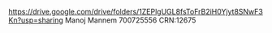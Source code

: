 https://drive.google.com/drive/folders/1ZEPlgUGL8fsToFrB2iH0Yjyt8SNwF3Kn?usp=sharing
Manoj Mannem
700725556
CRN:12675
